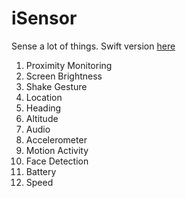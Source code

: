 iSensor
=======

Sense a lot of things. Swift version [here](https://github.com/koogawa/iSensorSwift/)

1. Proximity Monitoring
2. Screen Brightness
3. Shake Gesture
4. Location
5. Heading
6. Altitude
7. Audio
8. Accelerometer
9. Motion Activity
10. Face Detection
11. Battery
12. Speed

